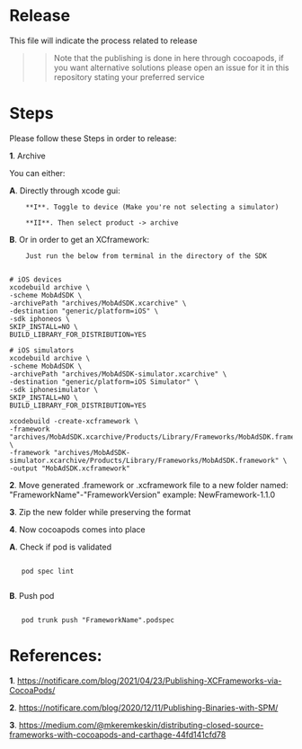 # Release

This file will indicate the process related to release

>> Note that the publishing is done in here through cocoapods, if you want alternative solutions
> please open an issue for it in this repository stating your preferred service


# Steps

Please follow these Steps in order to release:

**1**. Archive

You can either:

  **A**.  Directly through xcode gui:

        **I**. Toggle to device (Make you're not selecting a simulator)

        **II**. Then select product -> archive

  **B**.  Or in order to get an XCframework:

        Just run the below from terminal in the directory of the SDK

```

# iOS devices
xcodebuild archive \
-scheme MobAdSDK \
-archivePath "archives/MobAdSDK.xcarchive" \
-destination "generic/platform=iOS" \
-sdk iphoneos \
SKIP_INSTALL=NO \
BUILD_LIBRARY_FOR_DISTRIBUTION=YES

# iOS simulators
xcodebuild archive \
-scheme MobAdSDK \
-archivePath "archives/MobAdSDK-simulator.xcarchive" \
-destination "generic/platform=iOS Simulator" \
-sdk iphonesimulator \
SKIP_INSTALL=NO \
BUILD_LIBRARY_FOR_DISTRIBUTION=YES

xcodebuild -create-xcframework \
-framework "archives/MobAdSDK.xcarchive/Products/Library/Frameworks/MobAdSDK.framework" \
-framework "archives/MobAdSDK-simulator.xcarchive/Products/Library/Frameworks/MobAdSDK.framework" \
-output "MobAdSDK.xcframework"

```


**2**. Move generated .framework or .xcframework file to a new folder named: "FrameworkName"-"FrameworkVersion" example: NewFramework-1.1.0

**3**. Zip the new folder while preserving the format

**4**. Now cocoapods comes into place

   **A**. Check if pod is validated

```

   pod spec lint
   
```

   **B**. Push pod

```

   pod trunk push "FrameworkName".podspec

```


# References:

**1**. https://notificare.com/blog/2021/04/23/Publishing-XCFrameworks-via-CocoaPods/

**2**. https://notificare.com/blog/2020/12/11/Publishing-Binaries-with-SPM/

**3**. https://medium.com/@mkeremkeskin/distributing-closed-source-frameworks-with-cocoapods-and-carthage-44fd141cfd78